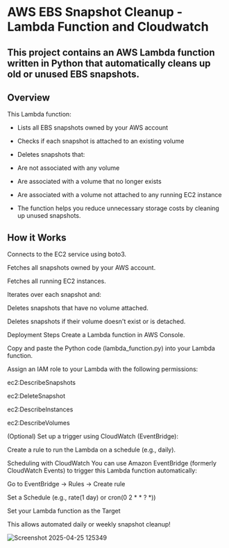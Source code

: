# AWS EBS Snapshot Cleanup - Lambda Function and Cloudwatch
## This project contains an AWS Lambda function written in Python that automatically cleans up old or unused EBS snapshots.


 ## Overview
This Lambda function:

 - Lists all EBS snapshots owned by your AWS account

 - Checks if each snapshot is attached to an existing volume

 - Deletes snapshots that:

 - Are not associated with any volume

 - Are associated with a volume that no longer exists

 - Are associated with a volume not attached to any running EC2 instance

 - The function helps you reduce unnecessary storage costs by cleaning up unused snapshots.

## How it Works
Connects to the EC2 service using boto3.

Fetches all snapshots owned by your AWS account.

Fetches all running EC2 instances.

Iterates over each snapshot and:

Deletes snapshots that have no volume attached.

Deletes snapshots if their volume doesn't exist or is detached.

 Deployment Steps
Create a Lambda function in AWS Console.

Copy and paste the Python code (lambda_function.py) into your Lambda function.

Assign an IAM role to your Lambda with the following permissions:

ec2:DescribeSnapshots

ec2:DeleteSnapshot

ec2:DescribeInstances

ec2:DescribeVolumes

(Optional) Set up a trigger using CloudWatch (EventBridge):

Create a rule to run the Lambda on a schedule (e.g., daily).

Scheduling with CloudWatch
You can use Amazon EventBridge (formerly CloudWatch Events) to trigger this Lambda function automatically:

Go to EventBridge → Rules → Create rule

Set a Schedule (e.g., rate(1 day) or cron(0 2 * * ? *))

Set your Lambda function as the Target

This allows automated daily or weekly snapshot cleanup!

![Screenshot 2025-04-25 125349](https://github.com/user-attachments/assets/0aebbb8a-63e5-4b1d-bd1b-3e2537e54732)







           

